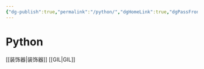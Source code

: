 ```yaml
---
{"dg-publish":true,"permalink":"/python/","dgHomeLink":true,"dgPassFrontmatter":false}
---
```



# Python

[[装饰器|装饰器]]
[[GIL|GIL]]
